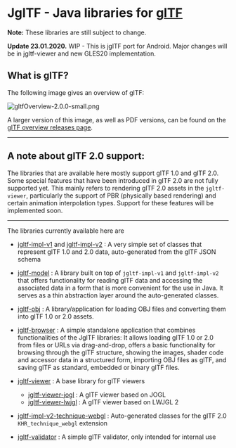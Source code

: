 # JglTF - Java libraries for [glTF](https://github.com/KhronosGroup/glTF/) 

**Note:** These libraries are still subject to change.

**Update 23.01.2020.** WIP - This is jglTF port for Android. Major changes will be in jgltf-viewer and new GLES20 implementation.

## What is glTF?

The following image gives an overview of glTF:

![gltfOverview-2.0.0-small.png](/images/gltfOverview-2.0.0-small.png)

A larger version of this image, as well as PDF versions, can be found on the [glTF overview releases page](https://github.com/javagl/gltfOverview/releases).

---

## A note about glTF 2.0 support:

The libraries that are available here mostly support glTF 1.0 and glTF 2.0.
Some special features that have been introduced in glTF 2.0 are not fully
supported yet. This mainly refers to rendering glTF 2.0 assets in the 
`jgltf-viewer`, particularly the support of PBR (physically based rendering)
and certain animation interpolation types. Support for these features will 
be implemented soon.

---


The libraries currently available here are

* [jgltf-impl-v1](https://github.com/javagl/JglTF/tree/master/jgltf-impl-v1) and
  [jgltf-impl-v2](https://github.com/javagl/JglTF/tree/master/jgltf-impl-v2) : 
  A very simple set of classes that represent glTF 1.0 and 2.0 data, 
  auto-generated from the glTF JSON schema
  
* [jgltf-model](https://github.com/javagl/JglTF/tree/master/jgltf-model) : 
  A library built on top of `jgltf-impl-v1` and `jgltf-impl-v2` that offers 
  functionality for reading glTF data and accessing the associated data 
  in a form that is more convenient for the use in Java. It serves as a
  thin abstraction layer around the auto-generated classes.
  
* [jgltf-obj](https://github.com/javagl/JglTF/tree/master/jgltf-obj) : 
  A library/application for loading OBJ files and converting them into
  glTF 1.0 or 2.0 assets.
  
* [jgltf-browser](https://github.com/javagl/JglTF/tree/master/jgltf-browser) : 
  A simple standalone application that combines functionalities 
  of the JglTF libraries: It allows loading glTF 1.0 or 2.0 from files or 
  URLs via drag-and-drop, offers a basic functionality for browsing through 
  the glTF structure, showing the images, shader code and accessor data
  in a structured form, importing OBJ files as glTF, and saving glTF as 
  standard, embedded or binary glTF files.
  
* [jgltf-viewer](https://github.com/javagl/JglTF/tree/master/jgltf-viewer) : 
  A base library for glTF viewers
  * [jgltf-viewer-jogl](https://github.com/javagl/JglTF/tree/master/jgltf-viewer-jogl) : 
  A glTF viewer based on JOGL
  * [jgltf-viewer-lwjgl](https://github.com/javagl/JglTF/tree/master/jgltf-viewer-lwjgl) : 
  A glTF viewer based on LWJGL 2

* [jgltf-impl-v2-technique-webgl](https://github.com/javagl/JglTF/tree/master/jgltf-impl-v2-technique-webgl) :
  Auto-generated classes for the glTF 2.0 `KHR_technique_webgl` extension
  
* [jgltf-validator](https://github.com/javagl/JglTF/tree/master/jgltf-validator) : 
  A simple glTF validator, only intended for internal use
  
   

